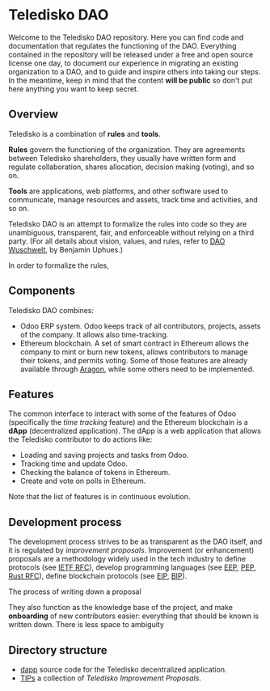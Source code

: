 # Teledisko DAO

Welcome to the Teledisko DAO repository. Here you can find code and documentation that regulates the functioning of the DAO. Everything contained in the repository will be released under a free and open source license one day, to document our experience in migrating an existing organization to a DAO, and to guide and inspire others into taking our steps. In the meantime, keep in mind that the content **will be public** so don't put here anything you want to keep secret.

## Overview

Teledisko is a combination of **rules** and **tools**.

**Rules** govern the functioning of the organization. They are agreements between Teledisko shareholders, they usually have written form and regulate collaboration, shares allocation, decision making (voting), and so on.

**Tools** are applications, web platforms, and other software used to communicate, manage resources and assets, track time and activities, and so on.

Teledisko DAO is an attempt to formalize the rules into code so they are unambiguous, transparent, fair, and enforceable without relying on a third party. (For all details about vision, values, and rules, refer to [DAO Wuschwelt](./tips/1), by Benjamin Uphues.)

In order to formalize the rules,


## Components

Teledisko DAO combines:

- Odoo ERP system. Odoo keeps track of all contributors, projects, assets of the company. It allows also time-tracking.
- Ethereum blockchain. A set of smart contract in Ethereum allows the company to mint or burn new tokens, allows contributors to manage their tokens, and permits voting. Some of those features are already available through [Aragon][aragon], while some others need to be implemented.

## Features

The common interface to interact with some of the features of Odoo (specifically the *time tracking* feature) and the Ethereum blockchain is a **dApp** (decentralized application). The dApp is a web application that allows the Teledisko contributor to do actions like:

- Loading and saving projects and tasks from Odoo.
- Tracking time and update Odoo.
- Checking the balance of tokens in Ethereum.
- Create and vote on polls in Ethereum.

Note that the list of features is in continuous evolution.

## Development process

The development process strives to be as transparent as the DAO itself, and it is regulated by *improvement proposals*. Improvement (or enhancement) proposals are a methodology widely used in the tech industry to define protocols (see [IETF RFC][rfc]), develop programming languages (see [EEP][eep], [PEP][pep], [Rust RFC][rustrfc]), define blockchain protocols (see [EIP][eip], [BIP][bip]).

The process of writing down a proposal

They also function as the knowledge base of the project, and make **onboarding** of new contributors easier: everything that should be known is written down. There is less space to ambiguity

## Directory structure

- [dapp](dapp) source code for the Teledisko decentralized application.
- [TIPs](tips) a collection of *Teledisko Improvement Proposals*.


[aragon]: https://aragon.org/
[rfc]: https://www.ietf.org/standards/rfcs/
[eep]: https://www.erlang.org/erlang-enhancement-proposals/home<Paste>
[pep]: https://www.python.org/dev/peps/
[rustrfc]: https://rust-lang.github.io/rfcs/
[eip]: https://eips.ethereum.org/
[bip]: https://github.com/bitcoin/bips
